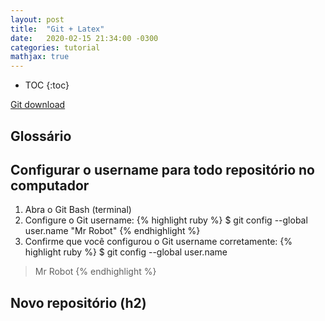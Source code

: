 ```yaml
---
layout: post
title:  "Git + Latex"
date:   2020-02-15 21:34:00 -0300
categories: tutorial
mathjax: true
---
```

* TOC
{:toc}

[Git download][download-git]
## Glossário

## Configurar o username para todo repositório no computador
1. Abra o Git Bash (terminal)
2. Configure o Git username:
{% highlight ruby %}
$ git config --global user.name "Mr Robot"
{% endhighlight %}
3. Confirme que você configurou o Git username corretamente:
{% highlight ruby %}
$ git config --global user.name
> Mr Robot
{% endhighlight %}
## Novo repositório (h2)

[download-git]: https://git-scm.com/download
